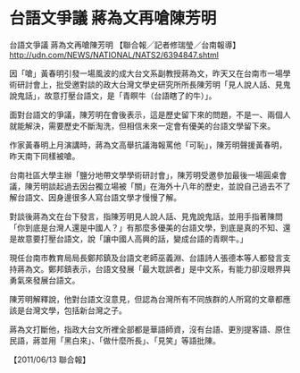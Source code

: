 # 台語文爭議 蔣為文再嗆陳芳明

台語文爭議 蔣為文再嗆陳芳明
【聯合報╱記者修瑞瑩／台南報導】
http://udn.com/NEWS/NATIONAL/NATS2/6394847.shtml
 
因「嗆」黃春明引發一場風波的成大台文系副教授蔣為文，昨天又在台南市一場學術研討會上，批受邀對談的政大台灣文學史研究所所長陳芳明「見人說人話、見鬼說鬼話」，故意打壓台語文，是「青瞑牛（台語瞎了的牛）」。
 
面對台語文的爭議，陳芳明在會後表示，這是歷史留下來的問題，不是一、兩個人就能解決，需要歷史不斷淘洗，但相信未來一定會有優美的台語文學留下來。
 
作家黃春明上月演講時，蔣為文高舉抗議海報罵他「可恥」，陳芳明聲援黃春明，昨天南下同樣被嗆。
 
台南社區大學主辦「鹽分地帶文學學術研討會」，陳芳明受邀參加最後一場圓桌會議，陳芳明談起過去因台獨立場被「關」在海外十八年的歷史，並說自己過去不了解台語文、因身邊很多人寫台語文學才慢慢了解。
 
對談後蔣為文在台下發言，指陳芳明見人說人話、見鬼說鬼話，並用手指著陳問「你到底是台灣人還是中國人？」有那麼多優美的台語文學，到底是真的不知、還是故意要打壓台語文，說「讓中國人高興的話，變成台語的青瞑牛。」
 
現任台南市教育局局長鄭邦鎮及台語文老師巫義淵、台語詩人張德本等人都發言支持蔣為文。鄭邦鎮表示，台語文發展「最大耽誤者」是中文系，有能力卻沒眼界與勇氣來發展台語文。
 
陳芳明解釋說，他對台語文沒意見，但認為台灣所有不同族群的人所寫的文章都應該是台灣文學，包括新台灣之子。
 
蔣為文打斷他，指政大台文所裡全部都是華語師資，沒有台語、更別提客語、原住民語，蔣並用「黑白來」、「做什麼所長」、「見笑」等語批陳。
 
【2011/06/13 聯合報】
